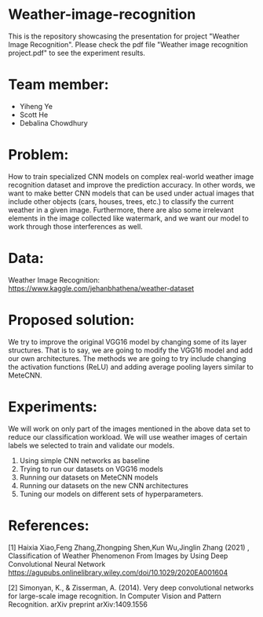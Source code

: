 # Weather-image-recognition
This is the repository showcasing the presentation for project "Weather Image Recognition". Please check the pdf file "Weather image recognition project.pdf" to see the experiment results.

# Team member:
- Yiheng Ye
- Scott He
- Debalina Chowdhury
# Problem:
How to train specialized CNN models on complex real-world weather image recognition  dataset and improve the prediction accuracy.  In other words, we want to make better CNN models that can be used under actual images that include other objects (cars, houses, trees, etc.) to classify the current weather in a given image. Furthermore, there are also some irrelevant elements in the image collected like watermark, and we want our model to work through those interferences as well.
# Data:
Weather Image Recognition:
https://www.kaggle.com/jehanbhathena/weather-dataset
# Proposed solution:
We try to improve the original VGG16 model by changing some of its layer structures. 
That is to say, we are going to modify the VGG16 model and add our own architectures. 
The methods we are going to try include changing the activation functions (ReLU) and 
adding average pooling layers similar to MeteCNN.
# Experiments:
We will work on only part of the images mentioned in the above data set to reduce our classification workload. We will use weather images of certain labels we selected to train and validate our models.
1.  Using simple CNN networks as baseline
2. Trying to run our datasets on VGG16 models
3. Running our datasets on MeteCNN models
4.  Running our datasets on the new CNN architectures 
5.  Tuning our models on different sets of hyperparameters.

# References:
[1] Haixia Xiao,Feng Zhang,Zhongping Shen,Kun Wu,Jinglin Zhang (2021) , Classification of  Weather Phenomenon From Images by Using Deep Convolutional Neural Network
https://agupubs.onlinelibrary.wiley.com/doi/10.1029/2020EA001604

[2] Simonyan, K., & Zisserman, A. (2014). Very deep convolutional networks for large-scale image recognition. In Computer Vision and Pattern Recognition. arXiv preprint arXiv:1409.1556
